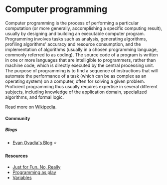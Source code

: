 # Computer programming

Computer programming is the process of performing a particular computation (or more generally, accomplishing a specific computing result), usually by designing and building an executable computer program. Programming involves tasks such as analysis, generating algorithms, profiling algorithms' accuracy and resource consumption, and the implementation of algorithms (usually in a chosen programming language, commonly referred to as coding). The source code of a program is written in one or more languages that are intelligible to programmers, rather than machine code, which is directly executed by the central processing unit. The purpose of programming is to find a sequence of instructions that will automate the performance of a task (which can be as complex as an operating system) on a computer, often for solving a given problem. Proficient programming thus usually requires expertise in several different subjects, including knowledge of the application domain, specialized algorithms, and formal logic.

Read more on [Wikipedia](https://en.wikipedia.org/wiki/Computer_programming).

#### Community

##### Blogs
- [Evan Ovadia's Blog](https://verdagon.dev) ⭐

#### Resources
- [Just for Fun. No, Really](https://justforfunnoreally.dev)
- [Programming as play](https://austinhenley.com/blog/programmingasplay.html)
- [Variables](https://nested.substack.com/p/variables)
